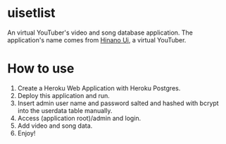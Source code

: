 uisetlist
===

An virtual YouTuber's video and song database application.
The application's name comes from [Hinano Ui](https://www.youtube.com/channel/UCIRI90jWpTW1exSdW7NicEg), a virtual YouTuber.

# How to use
1. Create a Heroku Web Application with Heroku Postgres.
2. Deploy this application and run.
3. Insert admin user name and password salted and hashed with bcrypt into the userdata table manually.
4. Access (application root)/admin and login.
5. Add video and song data.
6. Enjoy!
